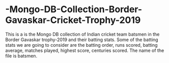 # -Mongo-DB-Collection-Border-Gavaskar-Cricket-Trophy-2019
This is a is the Mongo DB collection of Indian cricket team batsmen in the Border Gavaskar trophy-2019  and their batting stats. Some of the batting stats  we are going to consider are the batting order,  runs scored, batting average, matches played, highest score, centuries scored. The name of the file is batsmen. 
